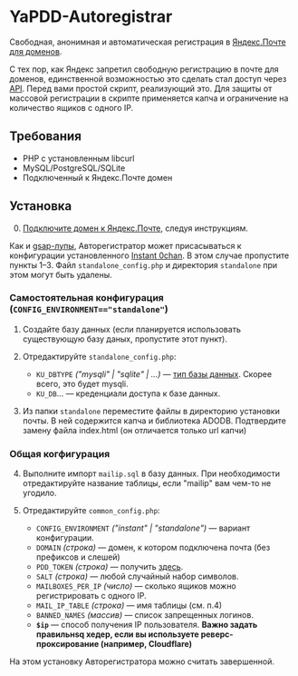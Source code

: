 # YaPDD-Autoregistrar
Свободная, анонимная и автоматическая регистрация в [Яндекс.Почте для доменов](https://pdd.yandex.ru/). 

С тех пор, как Яндекс запретил свободную регистрацию в почте для доменов, единственной возможностью это сделать стал доступ через [API](https://api.yandex.ru/pdd/).  Перед вами простой скрипт, реализующий это. Для защиты от массовой регистрации в скрипте применяется капча и ограничение на количество ящиков с одного IP.

## Требования
* PHP с установленным libcurl
* MySQL/PostgreSQL/SQLite
* Подключенный к Яндекс.Почте домен

## Установка
0) [Подключите домен к Яндекс.Почте](https://pdd.yandex.ru/domains_add/), следуя инструкциям.

Как и [gsap-лупы](https://github.com/Juribiyan/gsap-l00ps), Авторегистратор может присасываться к конфигурации установленного [Instant 0chan](https://github.com/Juribiyan/instant-0chan). В этом случае пропустите пункты 1–3. Файл `standalone_config.php` и директория `standalone` при этом могут быть удалены.

### Самостоятельная конфигурация (`CONFIG_ENVIRONMENT=="standalone"`)
1) Создайте базу данных (если планируется использовать существующую базу даных, пропустите этот пункт).

2) Отредактируйте `standalone_config.php`:
    * `KU_DBTYPE` *("mysqli" | "sqlite" | ...)* — [тип базы данных](http://phplens.com/adodb/supported.databases.html).  Скорее всего, это будет mysqli.
    * `KU_DB`... — креденциали доступа к базе данных.
    
3) Из папки `standalone` переместите файлы в директорию установки почты. В ней содержится капча и библиотека ADODB. Подтвердите замену файла index.html (он отличается только url капчи)

### Общая когфигурация
4) Выполните импорт `mailip.sql` в базу данных. При необходимости отредактируйте название таблицы, если "mailip" вам чем-то не угодило.

5) Отредактируйте `common_config.php`:
    * `CONFIG_ENVIRONMENT` *("instant" | "standalone")* — вариант конфигурации.
    * `DOMAIN` *(строка)* — домен, к котором подключена почта (без префиксов и слешей)
    * `PDD_TOKEN` *(строка)* — получить [здесь](https://pddimp.yandex.ru/api2/admin/get_token).
    * `SALT` *(строка)* — любой случайный набор символов.
    * `MAILBOXES_PER_IP` *(число)* — сколько ящиков можно регистрировать с одного IP.
    * `MAIL_IP_TABLE` *(строка)* — имя таблицы (см. п.4)
    * `BANNED_NAMES` *(массив)* — список запрещенных логинов.
    * **`$ip`** — способ получения IP пользователя. **Важно задать правильнsq хедер, если вы используете реверс-проксирование (например, Cloudflare)**
    
На этом установку Авторегистратора можно считать завершенной.
